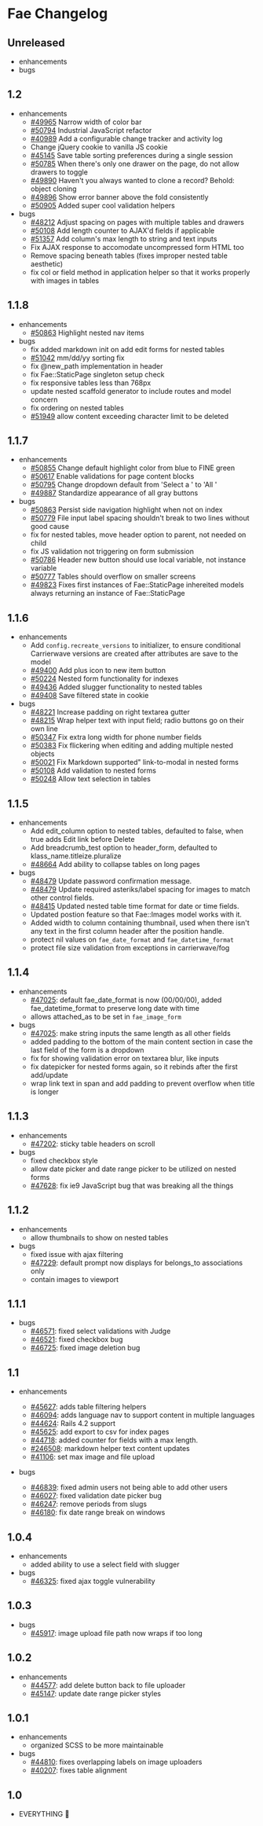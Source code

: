 # Fae Changelog

## Unreleased

- enhancements
- bugs


## 1.2

- enhancements
    + [#49965](https://issues.afinedevelopment.com/issues/49965) Narrow width of color bar
    + [#50794](https://issues.afinedevelopment.com/issues/50794) Industrial JavaScript refactor
    + [#40989](https://issues.afinedevelopment.com/issues/50863) Add a configurable change tracker and activity log
    + Change jQuery cookie to vanilla JS cookie
    + [#45145](https://issues.afinedevelopment.com/issues/45145) Save table sorting preferences during a single session
    + [#50785](https://issues.afinedevelopment.com/issues/50785) When there's only one drawer on the page, do not allow drawers to toggle
    + [#49890](https://issues.afinedevelopment.com/issues/49890) Haven't you always wanted to clone a record? Behold: object cloning
    + [#49896](https://issues.afinedevelopment.com/issues/49896) Show error banner above the fold consistently
    + [#50905](https://issues.afinedevelopment.com/issues/50905) Added super cool validation helpers
- bugs
    + [#48212](https://issues.afinedevelopment.com/issues/48212) Adjust spacing on pages with multiple tables and drawers
    + [#50108](https://issues.afinedevelopment.com/issues/50108) Add length counter to AJAX'd fields if applicable
    + [#51357](https://issues.afinedevelopment.com/issues/51357) Add column's max length to string and text inputs
    + Fix AJAX response to accomodate uncompressed form HTML too
    + Remove spacing beneath tables (fixes improper nested table aesthetic)
    + fix col or field method in application helper so that it works properly with images in tables

## 1.1.8

- enhancements
    + [#50863](https://issues.afinedevelopment.com/issues/50863) Highlight nested nav items
- bugs
    + fix added markdown init on add edit forms for nested tables
    + [#51042](https://issues.afinedevelopment.com/issues/51042) mm/dd/yy sorting fix
    + fix @new_path implementation in header
    + fix Fae::StaticPage singleton setup check
    + fix responsive tables less than 768px
    + update nested scaffold generator to include routes and model concern
    + fix ordering on nested tables
    + [#51949](https://issues.afinedevelopment.com/issues/51949) allow content exceeding character limit to be deleted

## 1.1.7

- enhancements
    + [#50855](https://issues.afinedevelopment.com/issues/50855) Change default highlight color from blue to FINE green
    + [#50617](https://issues.afinedevelopment.com/issues/50617) Enable validations for page content blocks
    + [#50795](https://issues.afinedevelopment.com/issues/50795) Change dropdown default from 'Select a <singular>' to 'All <plural>'
    + [#49887](https://issues.afinedevelopment.com/issues/49887) Standardize appearance of all gray buttons
- bugs
    + [#50863](https://issues.afinedevelopment.com/issues/50863) Persist side navigation highlight when not on index
    + [#50779](https://issues.afinedevelopment.com/issues/50779) File input label spacing shouldn't break to two lines without good cause
    + fix for nested tables, move header option to parent, not needed on child
    + fix JS validation not triggering on form submission
    + [#50786](https://issues.afinedevelopment.com/issues/50786) Header new button should use local variable, not instance variable
    + [#50777](https://issues.afinedevelopment.com/issues/50777) Tables should overflow on smaller screens
    + [#49823](https://issues.afinedevelopment.com/issues/49823) Fixes first instances of Fae::StaticPage inhereited models always returning an instance of Fae::StaticPage

## 1.1.6

- enhancements
    + Add `config.recreate_versions` to initializer, to ensure conditional Carrierwave versions are created after attributes are save to the model
    + [#49400](https://issues.afinedevelopment.com/issues/49400) Add plus icon to new item button
    + [#50224](https://issues.afinedevelopment.com/issues/50224) Nested form functionality for indexes
    + [#49436](https://issues.afinedevelopment.com/issues/49436) Added slugger functionality to nested tables
    + [#49408](https://issues.afinedevelopment.com/issues/49408) Save filtered state in cookie
- bugs
    + [#48221](https://issues.afinedevelopment.com/issues/48221) Increase padding on right textarea gutter
    + [#48215](https://issues.afinedevelopment.com/issues/48215) Wrap helper text with input field; radio buttons go on their own line
    + [#50347](https://issues.afinedevelopment.com/issues/50347) Fix extra long width for phone number fields
    + [#50383](https://issues.afinedevelopment.com/issues/50383) Fix flickering when editing and adding multiple nested objects
    + [#50021](https://issues.afinedevelopment.com/issues/50021) Fix Markdown supported" link-to-modal in nested forms
    + [#50108](https://issues.afinedevelopment.com/issues/50108) Add validation to nested forms
    + [#50248](https://issues.afinedevelopment.com/issues/50248) Allow text selection in tables

## 1.1.5

- enhancements
    + Add edit_column option to nested tables, defaulted to false, when true adds Edit link before Delete
    + Add breadcrumb_test option to header_form, defaulted to klass_name.titleize.pluralize
    + [#48664](https://issues.afinedevelopment.com/issues/48664) Add ability to collapse tables on long pages
- bugs
    + [#48479](https://issues.afinedevelopment.com/issues/48479) Update password confirmation message.
    + [#48479](https://issues.afinedevelopment.com/issues/48479) Update required asteriks/label spacing for images to match other control fields.
    + [#48415](https://issues.afinedevelopment.com/issues/48415) Updated nested table time format for date or time fields.
    + Updated postion feature so that Fae::Images model works with it.
    + Added width to column containing thumbnail, used when there isn't any text in the first column header after the position handle.
    + protect nil values on `fae_date_format` and `fae_datetime_format`
    + protect file size validation from exceptions in carrierwave/fog

## 1.1.4

- enhancements
    + [#47025](https://issues.afinedevelopment.com/issues/47025): default fae_date_format is now (00/00/00), added fae_datetime_format to preserve long date with time
    + allows attached_as to be set in `fae_image_form`
- bugs
    + [#47025](https://issues.afinedevelopment.com/issues/47025): make string inputs the same length as all other fields
    + added padding to the bottom of the main content section in case the last field of the form is a dropdown
    + fix for showing validation error on textarea blur, like inputs
    + fix datepicker for nested forms again, so it rebinds after the first add/update
    + wrap link text in span and add padding to prevent overflow when title is longer

## 1.1.3

- enhancements
    + [#47202](https://issues.afinedevelopment.com/issues/47202): sticky table headers on scroll
- bugs
    + fixed checkbox style
    + allow date picker and date range picker to be utilized on nested forms
    + [#47628](https://issues.afinedevelopment.com/issues/47628): fix ie9 JavaScript bug that was breaking all the things

## 1.1.2

- enhancements
    + allow thumbnails to show on nested tables
- bugs
    + fixed issue with ajax filtering
    + [#47229](https://issues.afinedevelopment.com/issues/47229): default prompt now displays for belongs_to associations only
    + contain images to viewport

## 1.1.1

- bugs
    + [#46571](https://issues.afinedevelopment.com/issues/46571): fixed select validations with Judge
    + [#46521](https://issues.afinedevelopment.com/issues/46521): fixed checkbox bug
    + [#46725](https://issues.afinedevelopment.com/issues/46725): fixed image deletion bug

## 1.1

- enhancements
    + [#45627](https://issues.afinedevelopment.com/issues/45627): adds table filtering helpers
    + [#46094](https://issues.afinedevelopment.com/issues/46094): adds language nav to support content in multiple languages
    + [#44624](https://issues.afinedevelopment.com/issues/45625): Rails 4.2 support
    + [#45625](https://issues.afinedevelopment.com/issues/45625): add export to csv for index pages
    + [#44718](https://issues.afinedevelopment.com/issues/44718): added counter for fields with a max length.
    + [#246508](https://issues.afinedevelopment.com/issues/246508): markdown helper text content updates
    + [#41106](https://issues.afinedevelopment.com/issues/41106): set max image and file upload

- bugs
    + [#46839](https://issues.afinedevelopment.com/issues/46839]): fixed admin users not being able to add other users
    + [#46027](https://issues.afinedevelopment.com/issues/46027]): fixed validation date picker bug
    + [#46247](https://issues.afinedevelopment.com/issues/46247): remove periods from slugs
    + [#46180](https://issues.afinedevelopment.com/issues/46180): fix date range break on windows

## 1.0.4

- enhancements
    + added ability to use a select field with slugger
- bugs
    + [#46325](https://issues.afinedevelopment.com/issues/46325): fixed ajax toggle vulnerability

## 1.0.3

- bugs
    + [#45917](https://issues.afinedevelopment.com/issues/45917): image upload file path now wraps if too long

## 1.0.2

- enhancements
    + [#44577](https://issues.afinedevelopment.com/issues/44577): add delete button back to file uploader
    + [#45147](https://issues.afinedevelopment.com/issues/45147): update date range picker styles

## 1.0.1

- enhancements
    + organized SCSS to be more maintainable
- bugs
    + [#44810](https://issues.afinedevelopment.com/issues/44810): fixes overlapping labels on image uploaders
    + [#40207](https://issues.afinedevelopment.com/issues/40207): fixes table alignment

## 1.0

- EVERYTHING :tada:
